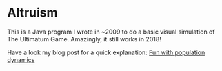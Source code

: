 # Altruism

This is a Java program I wrote in ~2009 to do a basic visual simulation of The Ultimatum Game.
Amazingly, it still works in 2018!

Have a look my blog post for a quick explanation: [Fun with population dynamics](https://rdrn.me/population-dynamics/)
